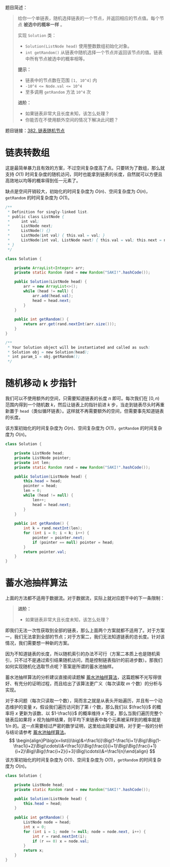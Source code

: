题目简述：

> 给你一个单链表，随机选择链表的一个节点，并返回相应的节点值。每个节点 **被选中的概率一样** 。
>
> 实现 `Solution` 类：
>
> - `Solution(ListNode head)` 使用整数数组初始化对象。
> - `int getRandom()` 从链表中随机选择一个节点并返回该节点的值。链表中所有节点被选中的概率相等。
>
> **提示：**
>
> - 链表中的节点数在范围 `[1, 10^4]` 内
> - `-10^4 <= Node.val <= 10^4`
> - 至多调用 `getRandom` 方法 `10^4` 次
>
> **进阶：**
>
> - 如果链表非常大且长度未知，该怎么处理？
> - 你能否在不使用额外空间的情况下解决此问题？

题目链接：[382. 链表随机节点](https://leetcode.cn/problems/linked-list-random-node/)

# 链表转数组

这是最简单暴力且有效的方案，不过空间复杂度高了点。只要转为了数组，那么就支持 $O(1)$ 时间复杂度的随机访问，同时也能拿到链表的长度，自然就可以方便且高效地以均等的概率得到任一元素了。

缺点是空间开销较大，初始化的时间复杂度为 $O(n)$、空间复杂度为 $O(n)$，`getRandom` 的时间复杂度为 $O(1)$。

```java
/**
 * Definition for singly-linked list.
 * public class ListNode {
 *     int val;
 *     ListNode next;
 *     ListNode() {}
 *     ListNode(int val) { this.val = val; }
 *     ListNode(int val, ListNode next) { this.val = val; this.next = next; }
 * }
 */

class Solution {

    private ArrayList<Integer> arr;
    private static Random rand = new Random("SAKI!".hashCode());

    public Solution(ListNode head) {
        arr = new ArrayList<>();
        while (head != null) {
            arr.add(head.val);
            head = head.next;
        }
    }
    
    public int getRandom() {
        return arr.get(rand.nextInt(arr.size()));
    }
}

/**
 * Your Solution object will be instantiated and called as such:
 * Solution obj = new Solution(head);
 * int param_1 = obj.getRandom();
 */
```

# 随机移动 k 步指针

我们可以不使用额外的空间，只需要知道链表的长度 $n$ 即可。每次我们在 $[0,n)$ 范围内得到一个随机数 $k$，然后让链表上的指针前进 $k$ 步，当走到链表尽头时再重新置于 `head`（类似循环链表）。这样就不再需要额外的空间，但需要事先知道链表的长度。

该方案初始化的时间复杂度为 $O(n)$、空间复杂度为 $O(1)$，`getRandom` 的时间复杂度为 $O(n)$。

```java
class Solution {

    private ListNode head;
    private ListNode pointer;
    private int len;
    private static Random rand = new Random("SAKI!".hashCode());

    public Solution(ListNode head) {
        this.head = head;
        pointer = head;
        len = 0;
        while (head != null) {
            len++;
            head = head.next;
        }
    }
    
    public int getRandom() {
        int k = rand.nextInt(len);
        for (int i = 0; i < k; i++) {
            pointer = pointer.next;
            if (pointer == null) pointer = head;
        }
        return pointer.val;
    }
}
```

# 蓄水池抽样算法

上面的方法都不适用于数据流。对于数据流，实际上就对应题干中的下一条限制：

> **进阶：**
>
> - 如果链表非常大且长度未知，该怎么处理？

即我们无法一次性获取到全部的链表，那么上面两个方案就都不适用了。对于方案一，我们无法拿到全部的节点；对于方案二，我们无法知道链表的总长度。针对该情况，我们需要想一种新的方案。

因为不知道链表的长度，所以随机索引的办法不可行（方案二本质上也是随机索引，只不过不是通过索引结果随机访问，而是控制链表指针的前进步数）。那我们如何实现随机化选取节点呢？答案是所谓的蓄水池抽样。

蓄水池抽样算法的分析建议直接阅读题解 [蓄水池抽样算法](https://leetcode.cn/problems/linked-list-random-node/solutions/135440/xu-shui-chi-chou-yang-suan-fa-by-jackwener/)，这篇题解不光写得很好、有充分的证明过程，而且给出了该算法更广义（每次读取 $m$ 个数）的分析与实现。

对于本问题（每次只读取一个数），简而言之就是从表头开始遍历，并且有一个动态维护的变量 $x$，假设我们遍历访问到了第 $i$ 个数，那么我们以 $\frac1{i}$ 的概率将 $x$ 更新为该数、以 $1-\frac1{i}$ 的概率维持 $x$ 不变，那么当我们遍历完整个链表后如果将 $x$ 视为抽样结果，则平均下来链表中每个元素被采样到的概率就是 $1/n$ 的。这一点需要经过严密的数学证明，这里给出简要证明，对于更一般的分析与结论请参考 [蓄水池抽样算法](https://leetcode.cn/problems/linked-list-random-node/solutions/135440/xu-shui-chi-chou-yang-suan-fa-by-jackwener/)。
$$
\begin{align}P\big(x=list(i)\big)&=\frac1{i}\Big(1-\frac1{i+1}\Big)\Big(1-\frac1{i+2}\Big)\cdots\\&=\frac1{i}\Big(\frac{i}{i+1}\Big)\Big(\frac{i+1}{i+2}\Big)\Big(\frac{i+2}{i+3}\Big)\cdots\\&=\frac1{n}\end{align}
$$
该方案初始化的时间复杂度为 $O(1)$、空间复杂度为 $O(1)$，`getRandom` 的时间复杂度为 $O(n)$。

```java
class Solution {

    private ListNode head;
    private static Random rand = new Random("SAKI!".hashCode());

    public Solution(ListNode head) {
        this.head = head;
    }
    
    public int getRandom() {
        ListNode node = head;
        int x = 0;
        for (int i = 1; node != null; node = node.next, i++) {
            int r = rand.nextInt(i);
            if (r == 0) x = node.val;
        }
        return x;
    }
}
```


